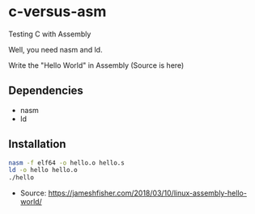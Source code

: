 # c-versus-asm
Testing C with Assembly

Well, you need nasm and ld.

Write the "Hello World" in Assembly (Source is here)

## Dependencies
- nasm
- ld

## Installation
```sh
nasm -f elf64 -o hello.o hello.s
ld -o hello hello.o
./hello

```

- Source: https://jameshfisher.com/2018/03/10/linux-assembly-hello-world/
